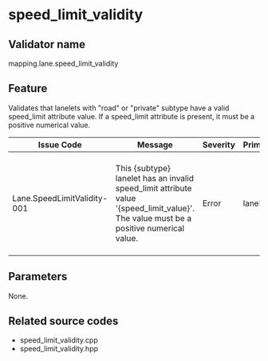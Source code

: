 # speed_limit_validity

## Validator name

mapping.lane.speed_limit_validity

## Feature

Validates that lanelets with "road" or "private" subtype have a valid speed_limit attribute value. If a speed_limit attribute is present, it must be a positive numerical value.

| Issue Code                  | Message                                                                                                                                | Severity | Primitive | Description                                                                             | Approach                                                                         |
| --------------------------- | -------------------------------------------------------------------------------------------------------------------------------------- | -------- | --------- | --------------------------------------------------------------------------------------- | -------------------------------------------------------------------------------- |
| Lane.SpeedLimitValidity-001 | This {subtype} lanelet has an invalid speed_limit attribute value '{speed_limit_value}'. The value must be a positive numerical value. | Error    | lanelet   | The speed_limit attribute value is either not a valid number or is not positive (≤ 0.0) | Check if the speed_limit value can be parsed as a number and is greater than 0.0 |

## Parameters

None.

## Related source codes

- speed_limit_validity.cpp
- speed_limit_validity.hpp
